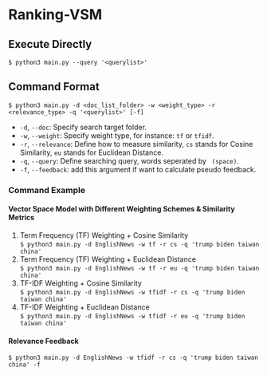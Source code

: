 # Ranking-VSM

## Execute Directly
`$ python3 main.py --query '<querylist>'`

## Command Format
`$ python3 main.py -d <doc_list_folder> -w <weight_type> -r <relevance_type> -q '<querylist>' [-f]`
* `-d`, `--doc`: Specify search target folder.
* `-w`, `--weight`: Specify weight type, for instance: `tf` or `tfidf`.
* `-r`, `--relevance`: Define how to measure similarity, `cs` stands for Cosine Similarity, `eu` stands for Euclidean Distance.
* `-q`, `--query`: Define searching query, words seperated by ` (space)`.
* `-f`, `--feedback`: add this argument if want to calculate pseudo feedback.

### Command Example
#### Vector Space Model with Different Weighting Schemes & Similarity Metrics
1. Term Frequency (TF) Weighting + Cosine Similarity<br/>
    `$ python3 main.py -d EnglishNews -w tf -r cs -q 'trump biden taiwan china'`<br/>
2. Term Frequency (TF) Weighting + Euclidean Distance<br/>
    `$ python3 main.py -d EnglishNews -w tf -r eu -q 'trump biden taiwan china'`<br/>
3. TF-IDF Weighting + Cosine Similarity<br/>
    `$ python3 main.py -d EnglishNews -w tfidf -r cs -q 'trump biden taiwan china'`<br/>
4. TF-IDF Weighting + Euclidean Distance<br/>
    `$ python3 main.py -d EnglishNews -w tfidf -r eu -q 'trump biden taiwan china'`<br/>

#### Relevance Feedback
`$ python3 main.py -d EnglishNews -w tfidf -r cs -q 'trump biden taiwan china' -f`
